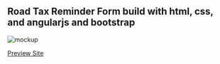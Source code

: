 ## Road Tax Reminder Form build with html, css, and angularjs and bootstrap

![mockup](https://github.com/Chinyee18/Roadtax-reminder/assets/53111687/f87a1a2f-d652-4c9c-8133-34f7bed34025)

[Preview Site](https://roadtax-reminder-form.vercel.app/)
